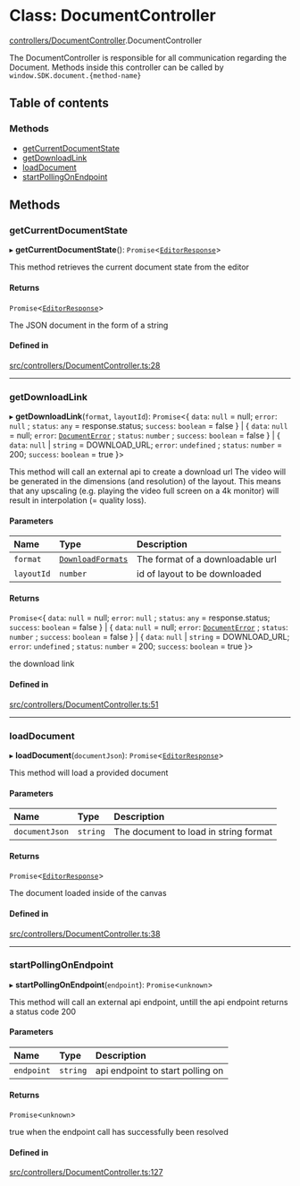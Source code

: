 # Class: DocumentController

[controllers/DocumentController](../modules/controllers_DocumentController.md).DocumentController

The DocumentController is responsible for all communication regarding the Document.
Methods inside this controller can be called by `window.SDK.document.{method-name}`

## Table of contents

### Methods

- [getCurrentDocumentState](controllers_DocumentController.DocumentController.md#getcurrentdocumentstate)
- [getDownloadLink](controllers_DocumentController.DocumentController.md#getdownloadlink)
- [loadDocument](controllers_DocumentController.DocumentController.md#loaddocument)
- [startPollingOnEndpoint](controllers_DocumentController.DocumentController.md#startpollingonendpoint)

## Methods

### getCurrentDocumentState

▸ **getCurrentDocumentState**(): `Promise`<[`EditorResponse`](../modules/index.md#editorresponse)\>

This method retrieves the current document state from the editor

#### Returns

`Promise`<[`EditorResponse`](../modules/index.md#editorresponse)\>

The JSON document in the form of a string

#### Defined in

[src/controllers/DocumentController.ts:28](https://github.com/chili-publish/editor-sdk/blob/6abb55e/src/controllers/DocumentController.ts#L28)

___

### getDownloadLink

▸ **getDownloadLink**(`format`, `layoutId`): `Promise`<{ `data`: ``null`` = null; `error`: ``null`` ; `status`: `any` = response.status; `success`: `boolean` = false } \| { `data`: ``null`` = null; `error`: [`DocumentError`](../modules/index.md#documenterror) ; `status`: `number` ; `success`: `boolean` = false } \| { `data`: ``null`` \| `string` = DOWNLOAD\_URL; `error`: `undefined` ; `status`: `number` = 200; `success`: `boolean` = true }\>

This method will call an external api to create a download url
The video will be generated in the dimensions (and resolution) of the layout.
This means that any upscaling (e.g. playing the video full screen on a 4k monitor) will result in interpolation (= quality loss).

#### Parameters

| Name | Type | Description |
| :------ | :------ | :------ |
| `format` | [`DownloadFormats`](../enums/index.DownloadFormats.md) | The format of a downloadable url |
| `layoutId` | `number` | id of layout to be downloaded |

#### Returns

`Promise`<{ `data`: ``null`` = null; `error`: ``null`` ; `status`: `any` = response.status; `success`: `boolean` = false } \| { `data`: ``null`` = null; `error`: [`DocumentError`](../modules/index.md#documenterror) ; `status`: `number` ; `success`: `boolean` = false } \| { `data`: ``null`` \| `string` = DOWNLOAD\_URL; `error`: `undefined` ; `status`: `number` = 200; `success`: `boolean` = true }\>

the download link

#### Defined in

[src/controllers/DocumentController.ts:51](https://github.com/chili-publish/editor-sdk/blob/6abb55e/src/controllers/DocumentController.ts#L51)

___

### loadDocument

▸ **loadDocument**(`documentJson`): `Promise`<[`EditorResponse`](../modules/index.md#editorresponse)\>

This method will load a provided document

#### Parameters

| Name | Type | Description |
| :------ | :------ | :------ |
| `documentJson` | `string` | The document to load in string format |

#### Returns

`Promise`<[`EditorResponse`](../modules/index.md#editorresponse)\>

The document loaded inside of the canvas

#### Defined in

[src/controllers/DocumentController.ts:38](https://github.com/chili-publish/editor-sdk/blob/6abb55e/src/controllers/DocumentController.ts#L38)

___

### startPollingOnEndpoint

▸ **startPollingOnEndpoint**(`endpoint`): `Promise`<`unknown`\>

This method will call an external api endpoint, untill the api endpoint returns a status code 200

#### Parameters

| Name | Type | Description |
| :------ | :------ | :------ |
| `endpoint` | `string` | api endpoint to start polling on |

#### Returns

`Promise`<`unknown`\>

true when the endpoint call has successfully been resolved

#### Defined in

[src/controllers/DocumentController.ts:127](https://github.com/chili-publish/editor-sdk/blob/6abb55e/src/controllers/DocumentController.ts#L127)
